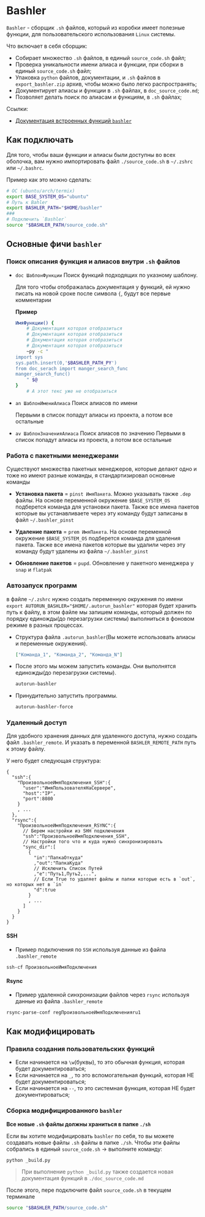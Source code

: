 # Bashler

`Bashler` - сборщик `.sh` файлов, который из коробки имеет полезные функции, для пользовательского использования `Linux` системы.

Что включает в себя сборщик:

- Собирает множество `.sh` файлов, в единый `source_code.sh` файл;
- Проверка уникальности имени алиаса и функции, при сборки в единый `source_code.sh` файл;
- Упаковка `python` файлов, документации, и `.sh` файлов в `export_bashler.zip` архив, чтобы можно было легко распространять;
- Документирует алиасы и функции в `.sh` файлах, в `doc_source_code.md`;
- Позволяет делать поиск по алиасам и функциям, в `.sh` файлах;

Ссылки:

- [Документация встроенных функций `bashler`](./doc_source_code.md#документация-функций)

## Как подключать

Для того, чтобы ваши функции и алиасы были доступны во всех оболочка, вам нужно импортировать файл `./source_code.sh` в `~/.zshrc` или `~/.bashrc`.

Пример как это можно сделать:

```bash
# ОС (ubuntu/arch/termix)
export BASE_SYSTEM_OS="ubuntu"
# Путь к Bahler
export BASHLER_PATH="$HOME/bashler"
###
# Подключить `Bashler`
source "$BASHLER_PATH/source_code.sh"
```

## Основные фичи `bashler`

### Поиск описания функция и алиасов внутри `.sh` файлов

- `doc ШаблонФункции` Поиск функций подходящих по указному шаблону.

  Для того чтобы отображалась документация у функций, ей нужно писать на новой сроке после символа `{`, будут все первые комментарии

  **Пример**

  ```bash
  ИмяФункции() {
      # Документация которая отобразиться
      # Документация которая отобразиться
      # Документация которая отобразиться
      # Документация которая отобразиться
      ~py -c "
  import sys
  sys.path.insert(0,'$BASHLER_PATH_PY')
  from doc_serach import manger_search_func
  manger_search_func()
      " $@
  }
      # А этот текс уже не отобразиться
  ```

- `an ШаблонИмениАлиаса` Поиск алиасов по имени

  Первыми в список попадут алиасы из проекта, а потом все остальные

- `av ШаблонЗначенияАлиаса` Поиск алиасов по значению
  Первыми в список попадут алиасы из проекта, а потом все остальные

### Работа с пакетными менеджерами

Существуют множества пакетных менеджеров, которые делают одно и тоже но имеют разные команды, я стандартизировал основные команды

- **Установка пакета** = `pinst ИмяПакета`. Можно указывать также `.dep` файлы. На основе переменной окружение `$BASE_SYSTEM_OS` подберется команда для установки пакета. Также все имена пакетов которые вы устанавливаете через эту команду будут записаны в файл `~/.bashler_pinst`

- **Удаление пакета** = `prem ИмяПакета`. На основе переменной окружение `$BASE_SYSTEM_OS` подберется команда для удаления пакета. Также все имена пакетов которые вы удалили через эту команду будут удалены из файла `~/.bashler_pinst`

- **Обновление пакетов** = `pupd`. Обновление у пакетного менеджера у `snap` и `flatpak`

### Автозапуск программ

в файле `~/.zshrc` нужно создать переменную окружения по имени `export AUTORUN_BASHLER="$HOME/.autorun_bashler"` которая будет хранить путь к файлу, в этом файле мы запишем команды, который должен по порядку единожды(до перезагрузки системы) выполниться в фоновом режиме в разных процессах.

- Структура файла `.autorun_bashler`(Вы можете использовать алиасы и переменные окружения).

  ```json
  ["Команда_1", "Команда_2", "Команда_N"]
  ```

- После этого мы можем запустить команды. Они выполнятся единожды(до перезагрузки системы).

  ```bash
  autorun-bashler
  ```

- Принудительно запустить программы.

  ```bash
  autorun-bashler-force
  ```

### Удаленный доступ

Для удобного хранения данных для удаленного доступа, нужно создать файл `.bashler_remote`. И указать в переменной `BASHLER_REMOTE_PATH` путь к этому файлу.

У него будет следующая структура:

```jsonc
{
  "ssh":{
    "ПроизвольноеИмяПодключения_SSH":{
      "user":"ИмяПользователяНаСервере",
      "host":"IP", 
      "port":8080
    }
    , ...
  },
  "rsync":{
    "ПроизвольноеИмяПодключения_RSYNC":{
      // Берем настройки из SHH подключения
      "ssh":"ПроизвольноеИмяПодключения_SSH",
      // Настройки того что и куда нужно синхронизировать
      "sync_dir":[
        {
          "in":"ПапкаОткуда"
          ,"out":"ПапкаКуда"
          // Исключить Список Путей
          ,"e":"Путь1,Путь2,...",
          // Если True то удаляет файлы и папки которые есть в `out`, но которых нет в `in`
          "d":true
        }
        , ...
      ]
    }
  }
}
```

#### SSH

- Пример подключения по `SSH` используя данные из файла `.bashler_remote`

```bash
ssh-cf ПроизвольноеИмяПодключения
```

#### Rsync

- Пример удаленной синхронизации файлов через `rsync` используя данные из файла `.bashler_remote`

```bash
rsync-parse-conf regПроизвольноеИмяПодключенияru1 
```

## Как модифицировать

### Правила создания пользовательских функций

- Если начинается на `\w`(буквы), то это обычная функция, которая будет документироваться;
- Если начинается на `_`, то это вспомогательная функций, которая НЕ будет документироваться;
- Если начинается на `--`, то это системная функция, которая НЕ будет документироваться;

### Сборка модифицированного `bashler`

**Все новые `.sh` файлы должны храниться в папке `./sh`**

Если вы хотите модифицировать `bashler` по себя, то вы можете создавать новые файлы `.sh` файлы в папке `./sh`.
Чтобы эти файлы собрались в единый `source_code.sh` -> выполните команду:

```bash
python _build.py  
```

> При выполнение `python _build.py` также создается новая документация функций в `./doc_source_code.md`

После этого, пере подключите файл `source_code.sh` в текущем терминале

```bash
source "$BASHLER_PATH/source_code.sh"
```
